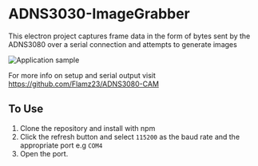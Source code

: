 # ADNS3030-ImageGrabber

This electron project captures frame data in the form of bytes sent by the ADNS3080 over a serial connection and attempts to generate images

![Application sample](https://imgur.com/a/SmRTisn)

For more info on setup and serial output visit https://github.com/Flamz23/ADNS3080-CAM

## To Use

1.  Clone the repository and install with npm
2.  Click the refresh button and select `115200` as the baud rate and the appropriate port e.g `COM4`
3.  Open the port.
